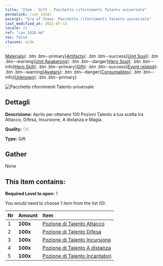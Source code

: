 ```yaml
---
title: "Item - Gift - Pacchetto rifornimenti Talento universale"
permalink: /con_1418/
excerpt: "Era of Chaos  Pacchetto rifornimenti Talento universale"
last_modified_at: 2021-07-13
locale: it
ref: "con_1418.md"
toc: false
classes: wide
---
```

 [Materials](/ItemsIT/){: .btn .btn--primary}[Artifacts](/ItemsIT/Artifacts/){: .btn .btn--success}[Unit Soul](/ItemsIT/UnitSoul/){: .btn .btn--warning}[Unit Awakening](/ItemsIT/UnitAwakening/){: .btn .btn--danger}[Hero Soul](/ItemsIT/HeroSoul/){: .btn .btn--info}[Hero Skill](/ItemsIT/HeroSkill/){: .btn .btn--primary}[Gift](/ItemsIT/Gift/){: .btn .btn--success}[Event related](/ItemsIT/Events/){: .btn .btn--warning}[Avatars](/ItemsIT/Avatars/){: .btn .btn--danger}[Consumables](/ItemsIT/Consumables/){: .btn .btn--info}[Unknown](/ItemsIT/Unknown/){: .btn .btn--primary}

 ![Pacchetto rifornimenti Talento universale](/images/t/i_907032.png)

## Dettagli
 **Descrizione:** Aprilo per ottenere 100 Pozioni Talento a tua scelta tra Attacco, Difesa, Incursione, A distanza e Magia.

 **Quality:** <span style="color: #DA70D6">OK</span>

 **Type:** Gift

## Gather

  None

## This item contains:

 **Required Level to open:** 1

 You would need to choose 1 item from the list (0):

  | Nr | Amount |     Item    |
  |:---|:-------|:------------|
  | 1 |  **100x** | [Pozione di Talento Attacco](/ItemsIT/con_786/) |  | 
  | 2 |  **100x** | [Pozione di Talento Difesa](/ItemsIT/con_787/) |  | 
  | 3 |  **100x** | [Pozione di Talento Incursione](/ItemsIT/con_788/) |  | 
  | 4 |  **100x** | [Pozione di Talento A distanza](/ItemsIT/con_789/) |  | 
  | 5 |  **100x** | [Pozione di Talento Incantatori](/ItemsIT/con_790/) |  | 
